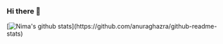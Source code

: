 ### Hi there 👋

<!--
**nimaiji/nimaiji** is a ✨ _special_ ✨ repository because its `README.md` (this file) appears on your GitHub profile.

Here are some ideas to get you started:

- 🔭 I’m currently working on ...
- 🌱 I’m currently learning ...
- 👯 I’m looking to collaborate on ...
- 🤔 I’m looking for help with ...
- 💬 Ask me about ...
- 📫 How to reach me: ...
- 😄 Pronouns: ...
- ⚡ Fun fact: ...
-->

[![Nima's github stats](https://github-readme-stats.vercel.app/api?username=nimaiji&show_icons=true&icon_color=fff&bg_color=30,e96443,904e95&title_color=fff&text_color=fff&include_all_commits=true")](https://github.com/anuraghazra/github-readme-stats)


